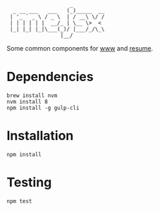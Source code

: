 ```
                    _          
  _ __ ___   ___   (_)_____  __
 | '_ ` _ \ / _ \  | / __\ \/ /
 | | | | | |  __/_ | \__ \>  < 
 |_| |_| |_|\___(_)/ |___/_/\_\
                 |__/          
```

Some common components for [www](../www) and [resume](../resume).

# Dependencies

```
brew install nvm
nvm install 8
npm install -g gulp-cli
```

# Installation

```
npm install
```

# Testing

```
npm test
```
